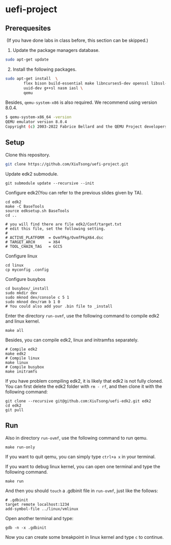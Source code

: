 # uefi-project
## Prerequesites

​	(If you have done labs in class before, this section can be skipped.)

1. Update the package managers database.

```bash
sudo apt-get update
```

2. Install the following packages.

```bash
sudo apt-get install  \
        flex bison build-essential make libncurses5-dev openssl libssl-dev \
        uuid-dev g++sl nasm iasl \
    	qemu
```

Besides, `qemu-system-x86` is also required. We recommend using version 8.0.4.

```bash
$ qemu-system-x86_64 -version
QEMU emulator version 8.0.4
Copyright (c) 2003-2022 Fabrice Bellard and the QEMU Project developers
```



## Setup

Clone this repository.

```bash
git clone https://github.com/XiuTsong/uefi-project.git
```

Update edk2 submodule. 

```
git submodule update --recursive --init
```

Configure edk2(You can refer to the previous slides given by TA).

```
cd edk2
make -C BaseTools
source edksetup.sh BaseTools
cd ..

# you will find there are file edk2/Conf/target.txt
# edit this file, set the following setting.
#
# ACTIVE_PLATFORM  = OvmfPkg/OvmfPkgX64.dsc
# TARGET_ARCH      = X64
# TOOL_CHAIN_TAG   = GCC5
```

Configure linux

```
cd linux
cp myconfig .config
```

Configure busybos

```
cd busybox/_install
sudo mkdir dev 
sudo mknod dev/console c 5 1
sudo mknod dev/ram b 1 0
# You could also add your .bin file to _install
```

Enter the directory `run-ovmf`, use the following command to compile edk2 and linux kernel.

```
make all
```

Besides, you can compile edk2, linux and initramfss separately.

```
# Compile edk2
make edk2
# Compile linux
make linux
# Compile busybox
make initramfs
```

If you have problem compiling edk2, it is likely that edk2 is not fully cloned. You can first delete the edk2 folder with `rm - rf`, and then clone it with the following command:

```
git clone --recursive git@github.com:XiuTsong/uefi-edk2.git edk2
cd edk2
git pull
```



## Run

Also in directory  `run-ovmf`, use the following command to run qemu. 

```
make run-only
```

If you want to quit qemu, you can simply type `ctrl+a x` in your terminal. 

If you want to debug linux kernel, you can open one terminal and type the following command.

```
make run
```

And then you should `touch` a .gdbinit file in `run-ovmf`, just like the follows:

```
# .gdbinit
target remote localhost:1234
add-symbol-file ../linux/vmlinux
```

Open another terminal and type:

```
gdb -n -x .gdbinit
```

Now you can create some breakpoint in linux kernel and type `c` to continue.
